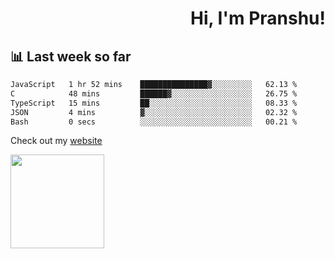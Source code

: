 <div align="right" >
   
   <H1>Hi, I'm Pranshu!</H1>

</div>

## 📊 Last week so far
<!--START_SECTION:waka-->

```txt
JavaScript   1 hr 52 mins    ███████████████▓░░░░░░░░░   62.13 %
C            48 mins         ██████▓░░░░░░░░░░░░░░░░░░   26.75 %
TypeScript   15 mins         ██░░░░░░░░░░░░░░░░░░░░░░░   08.33 %
JSON         4 mins          ▓░░░░░░░░░░░░░░░░░░░░░░░░   02.32 %
Bash         0 secs          ░░░░░░░░░░░░░░░░░░░░░░░░░   00.21 %
```

<!--END_SECTION:waka-->

Check out my [website](https://pranshu05.vercel.app)

<img align="left" width="150" src="https://user-images.githubusercontent.com/70943732/209951571-93b7afe5-f523-4683-b725-5d94b287e94e.png">

